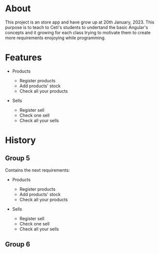 # About

This project is an store app and have grow up at 20th January, 2023. This purpose is to teach to Ceti's students to undertand the basic Angular's concepts and it growing for each class trying to motivate them to create more requirements enojoying while programming.

# Features

- Products

  - Register products
  - Add products' stock
  - Check all your products

- Sells
  - Register sell
  - Check one sell
  - Check all your sells

# History

## Group 5

Contains the next requirements:

- Products

  - Register products
  - Add products' stock
  - Check all your products

- Sells
  - Register sell
  - Check one sell
  - Check all your sells

## Group 6